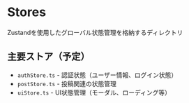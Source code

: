 # Stores

Zustandを使用したグローバル状態管理を格納するディレクトリ

## 主要ストア（予定）

- `authStore.ts` - 認証状態（ユーザー情報、ログイン状態）
- `postStore.ts` - 投稿関連の状態管理
- `uiStore.ts` - UI状態管理（モーダル、ローディング等）
